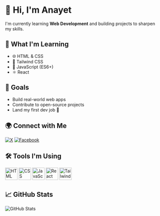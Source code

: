 # 👋 Hi, I'm Anayet

I'm currently learning **Web Development** and building projects to sharpen my skills.

## 🧠 What I'm Learning

- 🌐 HTML & CSS
- 🎨 Tailwind CSS
- 🧩 JavaScript (ES6+)
- ⚛️ React

## 🚀 Goals

- Build real-world web apps
- Contribute to open-source projects
- Land my first dev job 💼

## 🌍 Connect with Me

[![X](https://img.shields.io/badge/X-1DA1F2?style=flat&logo=twitter&logoColor=white)](https://x.com/yourhandle)
[![Facebook](https://img.shields.io/badge/Facebook-1877F2?style=flat&logo=facebook&logoColor=white)](https://facebook.com/yourprofile)

## 🛠️ Tools I'm Using

<p align="left">
  <img src="https://cdn.jsdelivr.net/gh/devicons/devicon/icons/html5/html5-original.svg" alt="HTML" width="40" height="40"/>
  <img src="https://cdn.jsdelivr.net/gh/devicons/devicon/icons/css3/css3-original.svg" alt="CSS" width="40" height="40"/>
  <img src="https://cdn.jsdelivr.net/gh/devicons/devicon/icons/javascript/javascript-original.svg" alt="JavaScript" width="40" height="40"/>
  <img src="https://cdn.jsdelivr.net/gh/devicons/devicon/icons/react/react-original.svg" alt="React" width="40" height="40"/>
  <img src="https://www.vectorlogo.zone/logos/tailwindcss/tailwindcss-icon.svg" alt="Tailwind CSS" width="40" height="40"/>
</p>

## 📈 GitHub Stats

![GitHub Stats](https://github-readme-stats.vercel.app/api?username=yourusername&show_icons=true&theme=radical)
